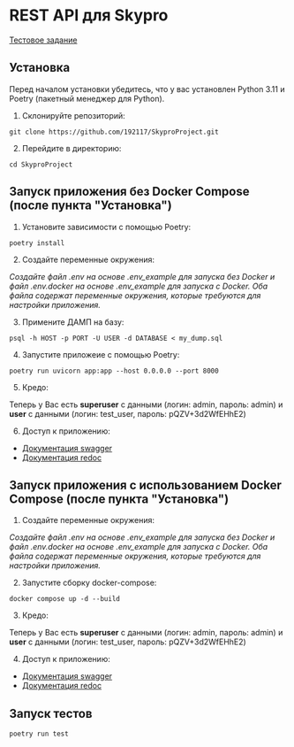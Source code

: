 # REST API для Skypro

[Тестовое задание](https://docs.google.com/document/d/1AvlDF9SM8PSZq-lO9aDcXyP4LaMyuxYOd_HHc3kwKHQ/edit?usp=sharing)

## Установка

Перед началом установки убедитесь, что у вас установлен Python 3.11 и Poetry (пакетный менеджер для Python).

1. Склонируйте репозиторий:

`git clone https://github.com/192117/SkyproProject.git`

2. Перейдите в директорию:

`cd SkyproProject`

## Запуск приложения без Docker Compose (после пункта "Установка")

1. Установите зависимости с помощью Poetry:

`poetry install`

2. Создайте переменные окружения:

_Создайте файл .env на основе .env_example для запуска без Docker и файл .env.docker на основе .env_example для 
запуска с Docker. Оба файла содержат переменные окружения, которые требуются для настройки приложения._

3. Примените ДАМП на базу:

`psql -h HOST -p PORT -U USER -d DATABASE < my_dump.sql`

4. Запустите приложеие с помощью Poetry:

`poetry run uvicorn app:app --host 0.0.0.0 --port 8000`

5. Кредо:

Теперь у Вас есть **superuser** c данными (логин: admin, пароль: admin) и **user** c данными 
(логин: test_user, пароль: pQZV+3d2WfEHhE2)

6. Доступ к приложению: 

- [Документация swagger](http://127.0.0.1:8000/api/schema/swagger)
- [Документация redoc](http://127.0.0.1:8000/api/schema/redoc)


## Запуск приложения c использованием Docker Compose (после пункта "Установка")

1. Создайте переменные окружения:

_Создайте файл .env на основе .env_example для запуска без Docker и файл .env.docker на основе .env_example для 
запуска с Docker. Оба файла содержат переменные окружения, которые требуются для настройки приложения._

2. Запустите сборку docker-compose:

`docker compose up -d --build`

3. Кредо:

Теперь у Вас есть **superuser** c данными (логин: admin, пароль: admin) и **user** c данными 
(логин: test_user, пароль: pQZV+3d2WfEHhE2)

4. Доступ к приложению: 

- [Документация swagger](http://127.0.0.1:8888/api/schema/swagger)
- [Документация redoc](http://127.0.0.1:8888/api/schema/swagger)

## Запуск тестов

`poetry run test`

